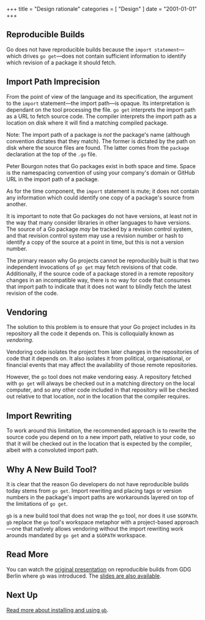 +++
title = "Design rationale"
categories = [ "Design" ]
date = "2001-01-01"
+++
## Reproducible Builds

Go does not have reproducible builds because the `import statement`&mdash;which drives `go get`&mdash;does not contain sufficient information to identify which revision of a package it should fetch.

## Import Path Imprecision

From the point of view of the language and its specification, the argument to the `import` statement&mdash;the import path&mdash;is opaque. Its interpretation is dependant on the tool processing the file. `go get` interprets the import path as a URL to fetch source code. The compiler interprets the import path as a location on disk where it will find a matching compiled package.

Note: The import path of a package is _not_ the package's name (although convention dictates that they match). The former is dictated by the path on disk where the source files are found. The latter comes from the `package` declaration at the top of the `.go` file. 

Peter Bourgon notes that Go packages exist in both space and time. Space is the namespacing convention of using your company's domain or GitHub URL in the import path of a package.

As for the time component, the `import` statement is mute; it does not contain any information which could identify one copy of a package's source from another.

It is important to note that Go packages do not have versions, at least not in the way that many consider libraries in other languages to have versions. The source of a Go package _may_ be tracked by a revision control system, and that revision control system may use a revision number or hash to identify a copy of the source at a point in time, but this is not a version number.

The primary reason why Go projects cannot be reproducibly built is that two independent invocations of `go get` may fetch revisions of that code. Additionally, if the source code of a package stored in a remote repository changes in an incompatible way, there is no way for code that consumes that import path to indicate that it does not want to blindly fetch the latest revision of the code.

## Vendoring

The solution to this problem is to ensure that your Go project includes in its repository all the code it depends on. This is colloquially known as _vendoring_. 

Vendoring code isolates the project from later changes in the repositories of code that it depends on. It also isolates it from political, organisational, or financial events that may affect the availability of those remote repositories.

However, the `go` tool does not make vendoring easy. A repository fetched with `go get` will always be checked out in a matching directory on the local computer, and so any other code included in that repository will be checked out relative to that location, _not_ in the location that the compiler requires.

## Import Rewriting

To work around this limitation, the recommended approach is to rewrite the source code you depend on to a new import path, relative to your code, so that it will be checked out in the location that is expected by the compiler, albeit with a convoluted import path.

## Why A New Build Tool?

It is clear that the reason Go developers do not have reproducible builds today stems from `go get`. Import rewriting and placing tags or version numbers in the package's import paths are workarounds layered on top of the limitations of `go get`.

`gb` is a new build tool that does not wrap the `go` tool, nor does it use `$GOPATH`. `gb` replace the `go` tool's workspace metaphor with a project-based approach&mdash;one that natively allows vendoring without the import rewriting work arounds mandated by `go get` and a `$GOPATH` workspace.

## Read More

You can watch the [original presentation](https://www.youtube.com/watch?v=c3dW80eO88I) on reproducible builds from GDG Berlin where `gb` was introduced. The [slides are also available](http://go-talks.appspot.com/github.com/davecheney/presentations/reproducible-builds.slide#1).

## Next Up

[Read more about installing and using `gb`](/docs/install).
